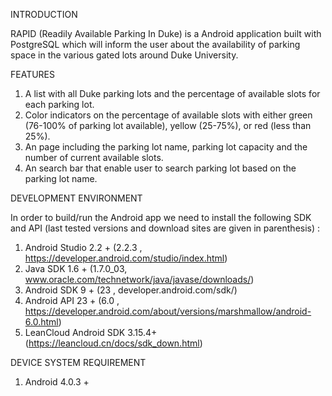 INTRODUCTION

RAPID (Readily Available Parking In Duke) is a Android application built with PostgreSQL which will inform the user about the availability of parking space in the various gated lots around Duke University.

FEATURES

1) A list with all Duke parking lots and the percentage of available slots for each parking lot.
2) Color indicators on the percentage of available slots with either green (76-100% of parking lot available), yellow (25-75%), or red (less than 25%).
3) An page including the parking lot name, parking lot capacity and the number of current available slots. 
4) An search bar that enable user to search parking lot based on the parking lot name.

DEVELOPMENT ENVIRONMENT

In order to build/run the Android app we need to install the following
SDK and API (last tested versions and download sites are given
in parenthesis) :

1) Android Studio 2.2 +          (2.2.3   , https://developer.android.com/studio/index.html)
2) Java SDK 1.6 +                (1.7.0_03, www.oracle.com/technetwork/java/javase/downloads/)
3) Android SDK 9 +               (23      , developer.android.com/sdk/)
4) Android API 23 +              (6.0     , https://developer.android.com/about/versions/marshmallow/android-6.0.html)
5) LeanCloud Android SDK 3.15.4+ (https://leancloud.cn/docs/sdk_down.html)

DEVICE SYSTEM REQUIREMENT

1) Android 4.0.3 + 


